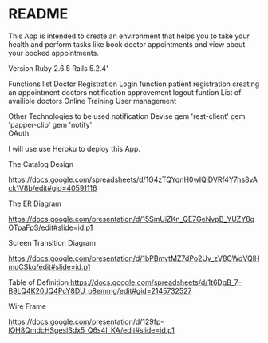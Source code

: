 # README

This App is intended to create an environment that helps you to take your health and perform tasks like book doctor appointments and view  about your booked appointments.



Version
Ruby 2.6.5 Rails 5.2.4'

Functions list
Doctor Registration
Login function
patient registration
creating an appointment
doctors notification
approvement
logout funtion
List of availible doctors
Online Training
User management

Other Technologies to be used
notification
Devise
gem 'rest-client'
gem 'papper-clip'
gem 'notify'  
OAuth


I will use use Heroku to deploy this App.


The Catalog Design

https://docs.google.com/spreadsheets/d/1G4zTQYqnH0wIQiDVRf4Y7ns8vAck1V8b/edit#gid=40591116

The ER Diagram

https://docs.google.com/presentation/d/15SmUiZKn_QE7GeNvpB_YUZY8qOTpaFpS/edit#slide=id.p1

Screen Transition Diagram

https://docs.google.com/presentation/d/1bPBmvtMZ7dPo2Uv_zV8CWdVQlHmuCSkq/edit#slide=id.p1

Table of Definition
https://docs.google.com/spreadsheets/d/1t6DgB_7-B9LQ4K20JQ4PcY8DU_o8emmg/edit#gid=2145732527

Wire Frame

https://docs.google.com/presentation/d/129fp-lQH8QmdcHSgeslSdx5_Q6s4I_KA/edit#slide=id.p1
